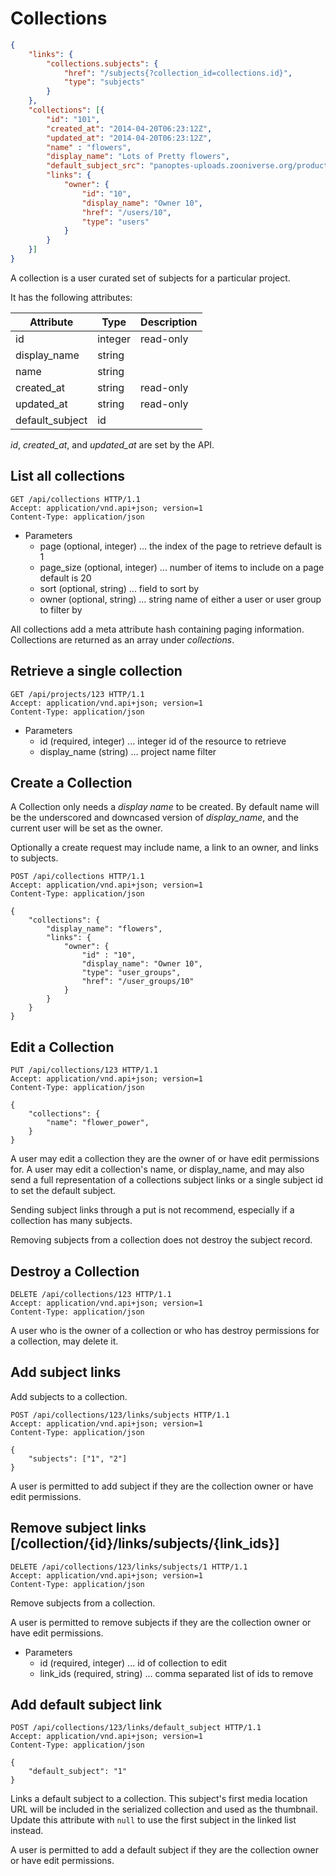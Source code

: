 # Collections

```json
{
    "links": {
        "collections.subjects": {
            "href": "/subjects{?collection_id=collections.id}",
            "type": "subjects"
        }
    },
    "collections": [{
        "id": "101",
        "created_at": "2014-04-20T06:23:12Z",
        "updated_at": "2014-04-20T06:23:12Z",
        "name" : "flowers",
        "display_name": "Lots of Pretty flowers",
        "default_subject_src": "panoptes-uploads.zooniverse.org/production/subject_location/hash.jpeg",
        "links": {
            "owner": {
                "id": "10",
                "display_name": "Owner 10",
                "href": "/users/10",
                "type": "users"
            }
        }
    }]
}
```

A collection is a user curated set of subjects for a particular
project.

It has the following attributes:

Attribute | Type | Description
--------- | ---- | -----------
id | integer | read-only
display_name | string |
name | string |
created_at | string | read-only
updated_at | string | read-only
default_subject | id |


*id*, *created_at*, and *updated_at* are set by the API.

## List all collections
```http
GET /api/collections HTTP/1.1
Accept: application/vnd.api+json; version=1
Content-Type: application/json
```

+ Parameters
  + page (optional, integer) ... the index of the page to retrieve default is 1
  + page_size (optional, integer) ... number of items to include on a page default is 20
  + sort (optional, string) ... field to sort by
  + owner (optional, string) ... string name of either a user or user group to filter by

All collections add a meta attribute hash containing paging
information. <br/>
Collections are returned as an array under *collections*.

## Retrieve a single collection
```http
GET /api/projects/123 HTTP/1.1
Accept: application/vnd.api+json; version=1
Content-Type: application/json
```

+ Parameters
  + id (required, integer) ... integer id of the resource to retrieve
  + display_name (string) ... project name filter

## Create a Collection
A Collection only needs a *display name* to be created. By default
name will be the underscored and downcased version of *display_name*,
and the current user will be set as the owner.

Optionally a create request may include name, a link to an
owner, and links to subjects.

```http
POST /api/collections HTTP/1.1
Accept: application/vnd.api+json; version=1
Content-Type: application/json

{
    "collections": {
        "display_name": "flowers",
        "links": {
            "owner": {
                "id" : "10",
                "display_name": "Owner 10",
                "type": "user_groups",
                "href": "/user_groups/10"
            }
        }
    }
}
```


## Edit a Collection

```http
PUT /api/collections/123 HTTP/1.1
Accept: application/vnd.api+json; version=1
Content-Type: application/json

{
    "collections": {
        "name": "flower_power",
    }
}
```
A user may edit a collection they are the owner of or have edit
permissions for. A user may edit a collection's name, or display_name,
and may also send a full representation of a collections subject links
or a single subject id to set the default subject.

Sending subject links through a put is not recommend, especially if a
collection has many subjects.

Removing subjects from a collection does not destroy the subject record.


## Destroy a Collection
```http
DELETE /api/collections/123 HTTP/1.1
Accept: application/vnd.api+json; version=1
Content-Type: application/json
```
A user who is the owner of a collection or who has destroy permissions
for a collection, may delete it.


## Add subject links
Add subjects to a collection.

```http
POST /api/collections/123/links/subjects HTTP/1.1
Accept: application/vnd.api+json; version=1
Content-Type: application/json

{
    "subjects": ["1", "2"]
}
```

A user is permitted to add subject if they are the collection owner or
have edit permissions.


## Remove subject links [/collection/{id}/links/subjects/{link_ids}]
```http
DELETE /api/collections/123/links/subjects/1 HTTP/1.1
Accept: application/vnd.api+json; version=1
Content-Type: application/json
```

Remove subjects from a collection.

A user is permitted to remove subjects if they are the collection
owner or have edit permissions.

+ Parameters
  + id (required, integer) ... id of collection to edit
  + link_ids (required, string) ... comma separated list of ids to remove


## Add default subject link

```http
POST /api/collections/123/links/default_subject HTTP/1.1
Accept: application/vnd.api+json; version=1
Content-Type: application/json

{
    "default_subject": "1"
}
```
Links a default subject to a collection. This subject's first media
location URL will be included in the serialized collection and used
as the thumbnail. Update this attribute with `null` to use the first
subject in the linked list instead.

A user is permitted to add a default subject if they are the collection
owner or have edit permissions.